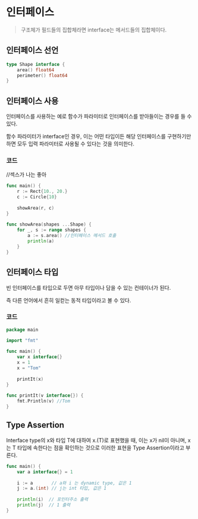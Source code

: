 # **인터페이스**
> 구조체가 필드들의 집합체라면 interface는 메서드들의 집합체이다.

## **인터페이스 선언**
``` go
type Shape interface {
    area() float64
    perimeter() float64
}
```

## **인터페이스 사용**
인터페이스를 사용하는 예로 함수가 파라미터로 인터페이스를 받아들이는 경우를 들 수 있다. 

함수 파라미터가 interface인 경우, 이는 어떤 타입이든 해당 인터페이스를 구현하기만 하면 모두 입력 파라미터로 사용될 수 있다는 것을 의미한다.

### **코드**
//섹스가 나는 좋아
``` go
func main() {
    r := Rect{10., 20.}
    c := Circle{10}
 
    showArea(r, c)
}
 
func showArea(shapes ...Shape) {
    for _, s := range shapes {
        a := s.area() //인터페이스 메서드 호출
        println(a)
    }
}
```

## **인터페이스 타입**
빈 인터페이스를 타입으로 두면 아무 타입이나 담을 수 있는 컨테이너가 된다.

즉 다른 언어에서 흔히 일컫는 동적 타입이라고 볼 수 있다.

### **코드**
``` go
package main

import "fmt"
 
func main() {
    var x interface{}
    x = 1 
    x = "Tom"
 
    printIt(x)
}
 
func printIt(v interface{}) {
    fmt.Println(v) //Tom
}
```

## **Type Assertion**
Interface type의 x와 타입 T에 대하여 x.(T)로 표현했을 때, 이는 x가 nil이 아니며, x는 T 타입에 속한다는 점을 확인하는 것으로 이러한 표현을 Type Assertion이라고 부른다.

``` go
func main() {
    var a interface{} = 1
 
    i := a       // a와 i 는 dynamic type, 값은 1
    j := a.(int) // j는 int 타입, 값은 1
 
    println(i)  // 포인터주소 출력
    println(j)  // 1 출력
}
```